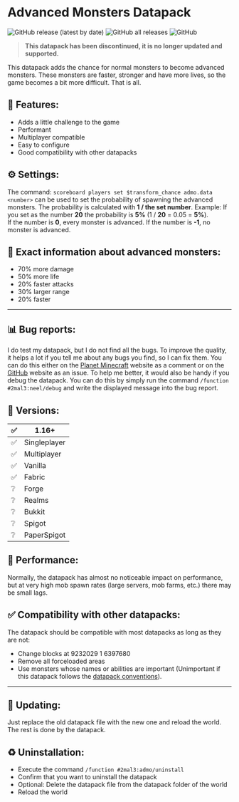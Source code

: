 # Advanced Monsters Datapack
![GitHub release (latest by date)](https://img.shields.io/github/v/release/2mal3/Advanced-Monsters-Datapack?style=flat-square) ![GitHub all releases](https://img.shields.io/github/downloads/2mal3/Advanced-Monsters-Datapack/total?style=flat-square) ![GitHub](https://img.shields.io/github/license/2mal3/Advanced-Monsters-Datapack?style=flat-square)

> **This datapack has been discontinued, it is no longer updated and supported.**

This datapack adds the chance for normal monsters to become advanced monsters. These monsters are faster, stronger and have more lives, so the game becomes a bit more difficult. That is all.

## 📖 Features:
- Adds a little challenge to the game
- Performant
- Multiplayer compatible
- Easy to configure
- Good compatibility with other datapacks

## ⚙ Settings:
The command: `scoreboard players set $transform_chance admo.data <number>` can be used to set the probability of spawning the advanced monsters. The probability is calculated with **1 / the set number**. Example: If you set as the number **20** the probability is **5%** (1 / **20** = 0.05 = **5%**).                         
If the number is **0**, every monster is advanced. If the number is **-1**, no monster is advanced.

## 📝 Exact information about advanced monsters:
- 70% more damage
- 50% more life
- 20% faster attacks
- 30% larger range
- 20% faster

***

## 📊 Bug reports:
I do test my datapack, but I do not find all the bugs. To improve the quality, it helps a lot if you tell me about any bugs you find, so I can fix them. You can do this either on the [Planet Minecraft](https://www.planetminecraft.com/data-pack/advanced-monsters-datapack/) website as a comment or on the [GitHub](https://github.com/2mal3/Advanced-Monsters-Datapack/issues) website as an issue. To help me better, it would also be handy if you debug the datapack. You can do this by simply run the command
`/function #2mal3:neel/debug`
and write the displayed message into the bug report.

## 💾 Versions:
| ✅   | 1.16+        |
| --- | ------------ |
| ✅   | Singleplayer |
| ✅   | Multiplayer  |
| ✅   | Vanilla      |
| ✅   | Fabric       |
| ❔   | Forge        |
| ❔   | Realms       |
| ❔   | Bukkit       |
| ❔   | Spigot       |
| ❔   | PaperSpigot  |

## 🚀 Performance:
Normally, the datapack has almost no noticeable impact on performance, but at very high mob spawn rates (large servers, mob farms, etc.) there may be small lags.

## ✅ Compatibility with other datapacks:
The datapack should be compatible with most datapacks as long as they are not:
- Change blocks at 9232029 1 6397680
- Remove all forceloaded areas
- Use monsters whose names or abilities are important (Unimportant if this datapack follows the [datapack conventions](https://mc-datapacks.github.io/en/)).

***

## 🔄 Updating:
Just replace the old datapack file with the new one and reload the world. The rest is done by the datapack.

## ♻ Uninstallation:
- Execute the command `/function #2mal3:admo/uninstall`
- Confirm that you want to uninstall the datapack
- Optional: Delete the datapack file from the datapack folder of the world
- Reload the world
